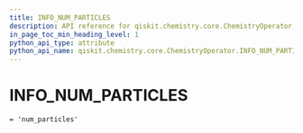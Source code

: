 ```yaml
---
title: INFO_NUM_PARTICLES
description: API reference for qiskit.chemistry.core.ChemistryOperator.INFO_NUM_PARTICLES
in_page_toc_min_heading_level: 1
python_api_type: attribute
python_api_name: qiskit.chemistry.core.ChemistryOperator.INFO_NUM_PARTICLES
---
```


# INFO\_NUM\_PARTICLES

<span id="qiskit.chemistry.core.ChemistryOperator.INFO_NUM_PARTICLES" />

`= 'num_particles'`

